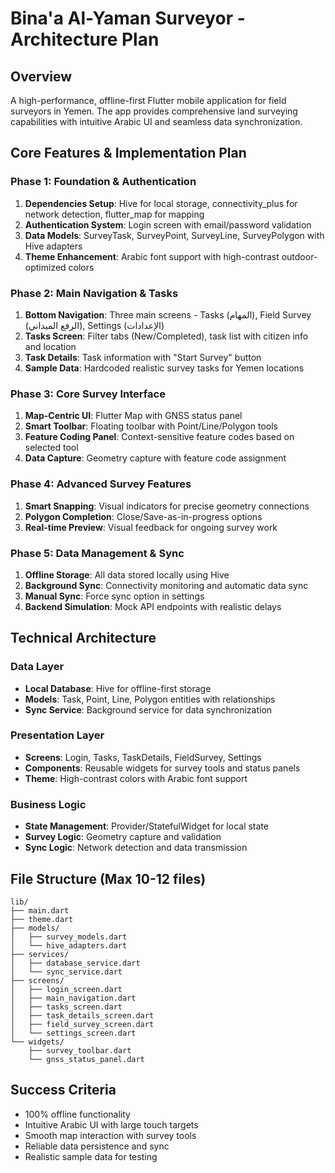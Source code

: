 # Bina'a Al-Yaman Surveyor - Architecture Plan

## Overview
A high-performance, offline-first Flutter mobile application for field surveyors in Yemen. The app provides comprehensive land surveying capabilities with intuitive Arabic UI and seamless data synchronization.

## Core Features & Implementation Plan

### Phase 1: Foundation & Authentication
1. **Dependencies Setup**: Hive for local storage, connectivity_plus for network detection, flutter_map for mapping
2. **Authentication System**: Login screen with email/password validation
3. **Data Models**: SurveyTask, SurveyPoint, SurveyLine, SurveyPolygon with Hive adapters
4. **Theme Enhancement**: Arabic font support with high-contrast outdoor-optimized colors

### Phase 2: Main Navigation & Tasks
1. **Bottom Navigation**: Three main screens - Tasks (المهام), Field Survey (الرفع الميداني), Settings (الإعدادات)
2. **Tasks Screen**: Filter tabs (New/Completed), task list with citizen info and location
3. **Task Details**: Task information with "Start Survey" button
4. **Sample Data**: Hardcoded realistic survey tasks for Yemen locations

### Phase 3: Core Survey Interface
1. **Map-Centric UI**: Flutter Map with GNSS status panel
2. **Smart Toolbar**: Floating toolbar with Point/Line/Polygon tools
3. **Feature Coding Panel**: Context-sensitive feature codes based on selected tool
4. **Data Capture**: Geometry capture with feature code assignment

### Phase 4: Advanced Survey Features
1. **Smart Snapping**: Visual indicators for precise geometry connections
2. **Polygon Completion**: Close/Save-as-in-progress options
3. **Real-time Preview**: Visual feedback for ongoing survey work

### Phase 5: Data Management & Sync
1. **Offline Storage**: All data stored locally using Hive
2. **Background Sync**: Connectivity monitoring and automatic data sync
3. **Manual Sync**: Force sync option in settings
4. **Backend Simulation**: Mock API endpoints with realistic delays

## Technical Architecture

### Data Layer
- **Local Database**: Hive for offline-first storage
- **Models**: Task, Point, Line, Polygon entities with relationships
- **Sync Service**: Background service for data synchronization

### Presentation Layer
- **Screens**: Login, Tasks, TaskDetails, FieldSurvey, Settings
- **Components**: Reusable widgets for survey tools and status panels
- **Theme**: High-contrast colors with Arabic font support

### Business Logic
- **State Management**: Provider/StatefulWidget for local state
- **Survey Logic**: Geometry capture and validation
- **Sync Logic**: Network detection and data transmission

## File Structure (Max 10-12 files)
```
lib/
├── main.dart
├── theme.dart
├── models/
│   ├── survey_models.dart
│   └── hive_adapters.dart
├── services/
│   ├── database_service.dart
│   └── sync_service.dart
├── screens/
│   ├── login_screen.dart
│   ├── main_navigation.dart
│   ├── tasks_screen.dart
│   ├── task_details_screen.dart
│   ├── field_survey_screen.dart
│   └── settings_screen.dart
└── widgets/
    ├── survey_toolbar.dart
    └── gnss_status_panel.dart
```

## Success Criteria
- 100% offline functionality
- Intuitive Arabic UI with large touch targets
- Smooth map interaction with survey tools
- Reliable data persistence and sync
- Realistic sample data for testing